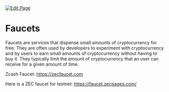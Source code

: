<a href="https://github.com/zechub/zechub/edit/main/site/Using_Zcash/Faucets.md" target="_blank">
  <img src="https://img.shields.io/badge/Edit-blue" alt="Edit Page"/>
</a>

# Faucets

Faucets are services that dispense small amounts of cryptocurrency for free. They are often used by developers to experiment with cryptocurrency and by users to earn small amounts of cryptocurrency without having to buy it. They typically limit the amount of cryptocurrency that an user can receive for a given amount of time.

Zcash Faucet: https://zecfaucet.com

Here is a ZEC faucet for testnet: https://faucet.zecpages.com/
